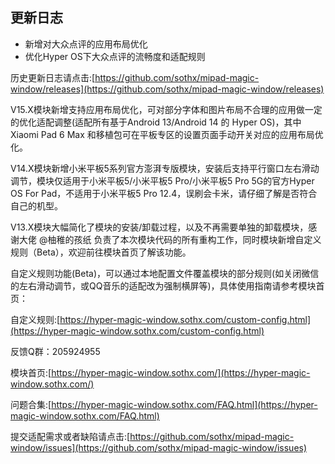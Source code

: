 ## 更新日志

- 新增对大众点评的应用布局优化
- 优化Hyper OS下大众点评的流畅度和适配规则

历史更新日志请点击:[https://github.com/sothx/mipad-magic-window/releases](https://github.com/sothx/mipad-magic-window/releases)

V15.X模块新增支持应用布局优化，可对部分字体和图片布局不合理的应用做一定的优化适配调整(适配所有基于Android 13/Android 14 的 Hyper OS)，其中 Xiaomi Pad 6 Max 和移植包可在平板专区的设置页面手动开关对应的应用布局优化。

V14.X模块新增小米平板5系列官方澎湃专版模块，安装后支持平行窗口左右滑动调节，模块仅适用于小米平板5/小米平板5 Pro/小米平板5 Pro 5G的官方Hyper OS For Pad，不适用于小米平板5 Pro 12.4，误刷会卡米，请仔细了解是否符合自己的机型。

V13.X模块大幅简化了模块的安装/卸载过程，以及不再需要单独的卸载模块，感谢大佬 @柚稚的孩纸 负责了本次模块代码的所有重构工作，同时模块新增自定义规则（Beta），欢迎前往模块首页了解该功能。

自定义规则功能(Beta)，可以通过本地配置文件覆盖模块的部分规则(如关闭微信的左右滑动调节，或QQ音乐的适配改为强制横屏等)，具体使用指南请参考模块首页：

自定义规则:[https://hyper-magic-window.sothx.com/custom-config.html](https://hyper-magic-window.sothx.com/custom-config.html)

反馈Q群：205924955 

模块首页:[https://hyper-magic-window.sothx.com/](https://hyper-magic-window.sothx.com/)


问题合集:[https://hyper-magic-window.sothx.com/FAQ.html](https://hyper-magic-window.sothx.com/FAQ.html)


提交适配需求或者缺陷请点击:[https://github.com/sothx/mipad-magic-window/issues](https://github.com/sothx/mipad-magic-window/issues)
